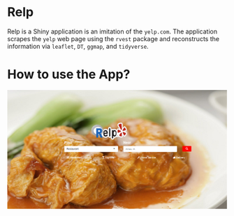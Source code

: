 # Relp

Relp is a Shiny application is an imitation of the `yelp.com`.
The application scrapes the `yelp` web page using the `rvest` package and reconstructs the information via `leaflet`, `DT`, `ggmap`, and `tidyverse`.

# How to use the App?

![Front Page](/Report/relp_front.PNG)
